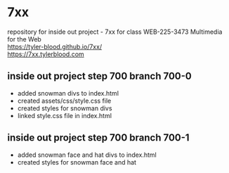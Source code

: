# 7xx

repository for inside out project - 7xx for class WEB-225-3473 Multimedia for the Web  
<https://tyler-blood.github.io/7xx/>  
<https://7xx.tylerblood.com>  

## inside out project step 700 branch 700-0

- added snowman divs to index.html
- created assets/css/style.css file
- created styles for snowman divs
- linked style.css file in index.html

## inside out project step 700 branch 700-1

- added snowman face and hat divs to index.html
- created styles for snowman face and hat
